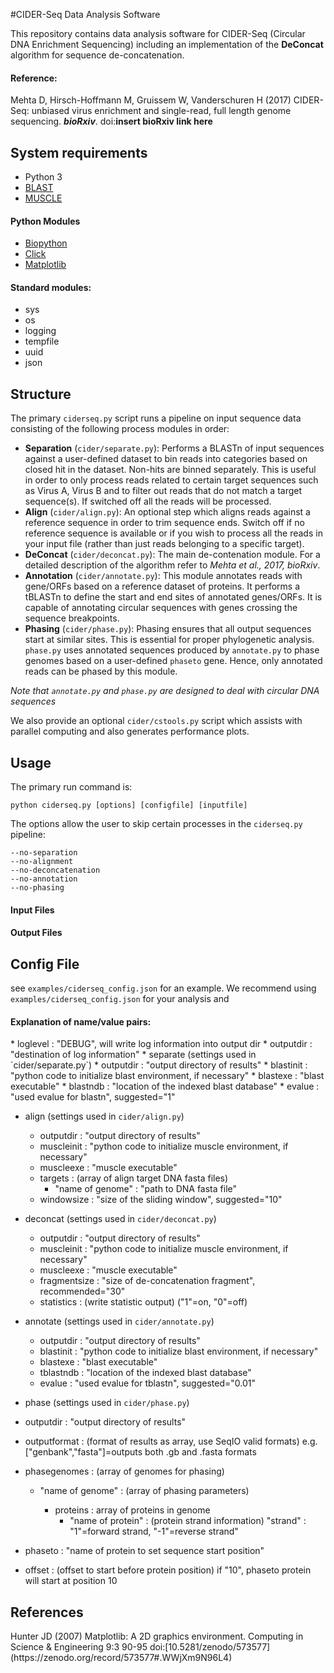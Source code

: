 #CIDER-Seq Data Analysis Software

This repository contains data analysis software for CIDER-Seq (Circular DNA Enrichment Sequencing) including an implementation of the **DeConcat** algorithm for sequence de-concatenation.

<H4>Reference:</H4>

Mehta D, Hirsch-Hoffmann M, Gruissem W, Vanderschuren H (2017) CIDER-Seq: unbiased virus enrichment and single-read, full length genome sequencing. ***bioRxiv***. doi:**insert bioRxiv link here**

<H2>System requirements</H2>

* Python 3
* [BLAST](https://blast.ncbi.nlm.nih.gov/Blast.cgi?PAGE_TYPE:BlastDocs&DOC_TYPE:Download "BLAST download page")
* [MUSCLE](http://www.drive5.com/muscle/ "MUSCLE homepage")

<H4>Python Modules</H4>

* [Biopython](https://www.biopython.org)
* [Click](http://click.pocoo.org/5/)
* [Matplotlib](https://matplotlib.org/)

<H4>Standard modules:</H4>

* sys
* os
* logging
* tempfile
* uuid
* json

<H2>Structure</H2>

The primary `ciderseq.py` script runs a pipeline on input sequence data consisting of the following process modules in order:
* **Separation** (`cider/separate.py`): Performs a BLASTn of input sequences against a user-defined dataset to bin reads into categories based on closed hit in the dataset. Non-hits are binned separately. This is useful in order to only process reads related to certain target sequences such as Virus A, Virus B and to filter out reads that do not match a target sequence(s). If switched off all the reads will be processed.
* **Align** (`cider/align.py`): An optional step which aligns reads against a reference sequence in order to trim sequence ends. Switch off if no reference sequence is available or if you wish to process all the reads in your input file (rather than just reads belonging to a specific target).
* **DeConcat** (`cider/deconcat.py`): The main de-contenation module. For a detailed description of the algorithm refer to *Mehta et al., 2017, bioRxiv*.
* **Annotation** (`cider/annotate.py`): This module annotates reads with gene/ORFs based on a reference dataset of proteins. It performs a tBLASTn to define the start and end sites of annotated genes/ORFs. It is capable of annotating circular sequences with genes crossing the sequence breakpoints.
* **Phasing** (`cider/phase.py`): Phasing ensures that all output sequences start at similar sites. This is essential for proper phylogenetic analysis. `phase.py` uses annotated sequences produced by `annotate.py` to phase genomes based on a user-defined `phaseto` gene. Hence, only annotated reads can be phased by this module.

*Note that `annotate.py` and `phase.py` are designed to deal with circular DNA sequences*

We also provide an optional `cider/cstools.py` script which assists with parallel computing and also generates performance plots.

<H2>Usage</H2>
The primary run command is:

`python ciderseq.py [options] [configfile] [inputfile]`

The options allow the user to skip certain processes in the `ciderseq.py` pipeline:
```
--no-separation
--no-alignment
--no-deconcatenation
--no-annotation
--no-phasing
```

<H4>Input Files</H4>

<H4>Output Files</H4>

<H2>Config File</H2>

see `examples/ciderseq_config.json` for an example.
We recommend using `examples/ciderseq_config.json` for your analysis and

<H4>Explanation of name/value pairs:</H4>
* loglevel : "DEBUG", will write log information into output dir
* outputdir : "destination of log information"
* separate (settings used in `cider/separate.py`)
	* outputdir : "output directory of results"
	* blastinit : "python code to initialize blast environment, if necessary"
	* blastexe : "blast executable"
	* blastndb : "location of the indexed blast database"
	* evalue : "used evalue for blastn", suggested="1"

* align (settings used in `cider/align.py`)
	* outputdir : "output directory of results"
	* muscleinit : "python code to initialize muscle environment, if necessary"
	* muscleexe : "muscle executable"
	* targets : (array of align target DNA fasta files)
		* "name of genome" : "path to DNA fasta file"
	* windowsize : "size of the sliding window", suggested="10"

* deconcat (settings used in `cider/deconcat.py`)
	* outputdir : "output directory of results"
	* muscleinit : "python code to initialize muscle environment, if necessary"
	* muscleexe : "muscle executable"
	* fragmentsize : "size of de-concatenation fragment", recommended="30"
	* statistics : (write statistic output) ("1"=on, "0"=off)

* annotate (settings used in `cider/annotate.py`)
	* outputdir : "output directory of results"
	* blastinit : "python code to initialize blast environment, if necessary"
	* blastexe : "blast executable"
	* tblastndb : "location of the indexed blast database"
	* evalue : "used evalue for tblastn", suggested="0.01"

* phase (settings used in `cider/phase.py`)

 * outputdir : "output directory of results"
 * outputformat : (format of results as array, use SeqIO valid formats) e.g. ["genbank","fasta"]=outputs both .gb and .fasta formats
 * phasegenomes : (array of genomes for phasing)

 	* "name of genome" : (array of phasing parameters)

		* proteins : array of proteins in genome
			* "name of protein" : (protein strand information) "strand" : "1"=forward strand, "-1"=reverse strand"

 * phaseto : "name of protein to set sequence start position"
 * offset : (offset to start before protein position) if "10", phaseto protein will start at position 10

<H2>References</H2>
Hunter JD (2007) Matplotlib: A 2D graphics environment. Computing in Science & Engineering 9:3 90-95 doi:[10.5281/zenodo/573577](https://zenodo.org/record/573577#.WWjXm9N96L4)
